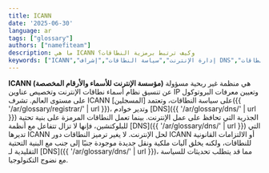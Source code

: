 ```yaml
---
title: ICANN
date: '2025-06-30'
language: ar
tags: ["glossary"]
authors: ["namefiteam"]
description: ما هي ICANN وكيف ترتبط برمزية النطاقات؟
keywords: ["ICANN","إدارة الإنترنت","سياسة النطاقات","إشراف DNS","تنظيم النطاقات"]
---
```


**ICANN (مؤسسة الإنترنت للأسماء والأرقام المخصصة)** هي منظمة غير ربحية مسؤولة عن تنسيق نظام أسماء نطاقات الإنترنت وتخصيص عناوين IP وتعيين معرفات البروتوكول على مستوى العالم. تشرف ICANN على سياسة النطاقات، وتعتمد [المسجلين]({{ '/ar/glossary/registrar/' | url }})، وتدير خوادم [DNS]({{ '/ar/glossary/dns/' | url }}) الجذرية التي تحافظ على عمل الإنترنت. بينما تعمل النطاقات المرمزة على بنية تحتية للبلوكتشين، فإنها لا تزال تتفاعل مع أنظمة [DNS]({{ '/ar/glossary/dns/' | url }}) التي تديرها ICANN لحل الإنترنت. لا يغير ترميز النطاقات دور ICANN أو الالتزامات القانونية للنطاقات، ولكنه يخلق آليات ملكية ونقل جديدة موجودة جنبًا إلى جنب مع البنية التحتية التقليدية لـ [DNS]({{ '/ar/glossary/dns/' | url }})، مما قد يتطلب تحديثات للسياسة مع نضوج التكنولوجيا.